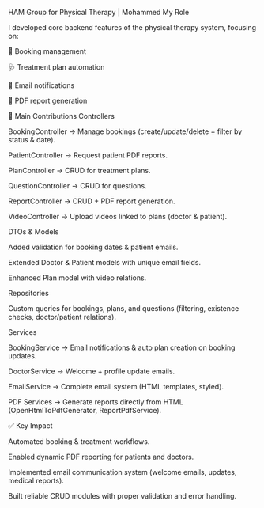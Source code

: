 HAM Group for Physical Therapy | Mohammed
My Role

I developed core backend features of the physical therapy system, focusing on:

📅 Booking management

🩺 Treatment plan automation

📧 Email notifications

📄 PDF report generation

📂 Main Contributions
Controllers

BookingController → Manage bookings (create/update/delete + filter by status & date).

PatientController → Request patient PDF reports.

PlanController → CRUD for treatment plans.

QuestionController → CRUD for questions.

ReportController → CRUD + PDF report generation.

VideoController → Upload videos linked to plans (doctor & patient).

DTOs & Models

Added validation for booking dates & patient emails.

Extended Doctor & Patient models with unique email fields.

Enhanced Plan model with video relations.

Repositories

Custom queries for bookings, plans, and questions (filtering, existence checks, doctor/patient relations).

Services

BookingService → Email notifications & auto plan creation on booking updates.

DoctorService → Welcome + profile update emails.

EmailService → Complete email system (HTML templates, styled).

PDF Services → Generate reports directly from HTML (OpenHtmlToPdfGenerator, ReportPdfService).

✅ Key Impact

Automated booking & treatment workflows.

Enabled dynamic PDF reporting for patients and doctors.

Implemented email communication system (welcome emails, updates, medical reports).

Built reliable CRUD modules with proper validation and error handling.
